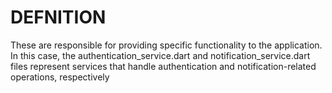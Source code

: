# DEFNITION

These are responsible for providing specific functionality to the application. In this case, the authentication_service.dart and notification_service.dart files represent services that handle authentication and notification-related operations, respectively